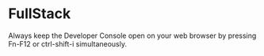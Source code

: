 # FullStack
Always keep the Developer Console open on your web browser by pressing Fn-F12 or ctrl-shift-i simultaneously. 
